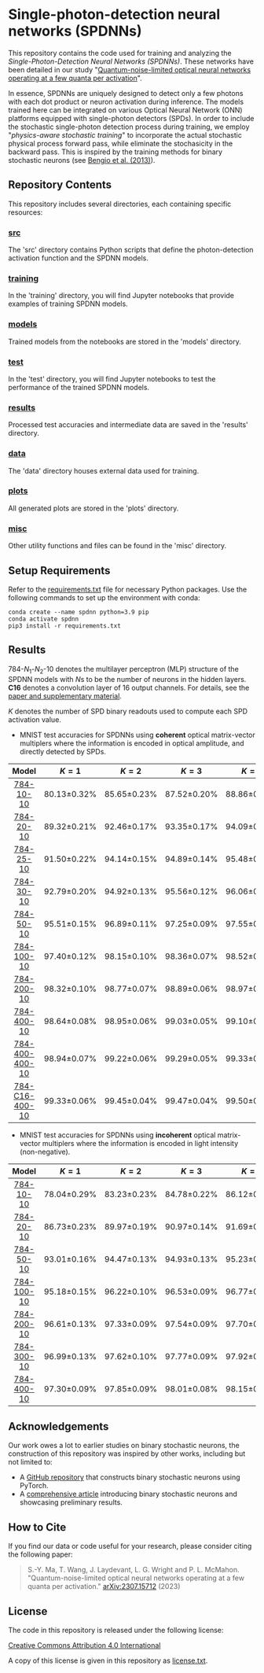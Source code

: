 # Single-photon-detection neural networks (SPDNNs)

This repository contains the code used for training and analyzing the *Single-Photon-Detection Neural Networks (SPDNNs)*. These networks have been detailed in our study "[Quantum-noise-limited optical neural networks operating at a few quanta per activation](https://arxiv.org/abs/2307.15712)".

In essence, SPDNNs are uniquely designed to detect only a few photons with each dot product or neuron activation during inference. The models trained here can be integrated on various Optical Neural Network (ONN) platforms equipped with single-photon detectors (SPDs). In order to include the stochastic single-photon detection process during training, we employ "*physics-aware stochastic training*" to incorporate the actual stochastic physical process forward pass, while eliminate the stochasicity in the backward pass. This is inspired by the training methods for binary stochastic neurons (see [Bengio et al. (2013)](https://arxiv.org/abs/1308.3432)).

## Repository Contents

This repository includes several directories, each containing specific resources:

### [src](https://github.com/mcmahon-lab/Single-Photon-Detection-Neural-Networks/blob/master/src)

The 'src' directory contains Python scripts that define the photon-detection activation function and the SPDNN models.

### [training](https://github.com/mcmahon-lab/Single-Photon-Detection-Neural-Networks/blob/master/src)

In the 'training' directory, you will find Jupyter notebooks that provide examples of training SPDNN models.

### [models](https://github.com/mcmahon-lab/Single-Photon-Detection-Neural-Networks/blob/master/src)

Trained models from the notebooks are stored in the 'models' directory.

### [test](https://github.com/mcmahon-lab/Single-Photon-Detection-Neural-Networks/blob/master/src)

In the 'test' directory, you will find Jupyter notebooks to test the performance of the trained SPDNN models.

### [results](https://github.com/mcmahon-lab/Single-Photon-Detection-Neural-Networks/blob/master/src)

Processed test accuracies and intermediate data are saved in the 'results' directory.

### [data](https://github.com/mcmahon-lab/Single-Photon-Detection-Neural-Networks/blob/master/data)

The 'data' directory houses external data used for training.

### [plots](https://github.com/mcmahon-lab/Single-Photon-Detection-Neural-Networks/blob/master/src)

All generated plots are stored in the 'plots' directory.

### [misc](https://github.com/mcmahon-lab/Single-Photon-Detection-Neural-Networks/blob/master/src)

Other utility functions and files can be found in the 'misc' directory.

## Setup Requirements

Refer to the [requirements.txt](https://github.com/mcmahon-lab/Single-Photon-Detection-Neural-Networks/blob/master/requirements.txt) file for necessary Python packages. Use the following commands to set up the environment with conda:
```
conda create --name spdnn python=3.9 pip
conda activate spdnn
pip3 install -r requirements.txt
```

## Results

784-$`N_1`$-$`N_2`$-10 denotes the multilayer perceptron (MLP) structure of the SPDNN models with $N$s to be the number of neurons in the hidden layers. **C16** denotes a convolution layer of 16 output channels. For details, see the [paper and supplementary material](https://arxiv.org/abs/2307.15712).

$K$ denotes the number of SPD binary readouts used to compute each SPD activation value.

* MNIST test accuracies for SPDNNs using **coherent** optical matrix-vector multiplers where the information is encoded in optical amplitude, and directly detected by SPDs.

|    Model        |   $K=1$         |   $K=2$         |   $K=3$         |   $K=5$         |   $K=7$         |   $K=10$        |   $K\rightarrow\infty$   |
|:-----------------:|:---------------:|:---------------:|:---------------:|:---------------:|:---------------:|:---------------:|:------------------------:|
| [784-10-10](https://github.com/mcmahon-lab/Single-Photon-Detection-Neural-Networks/blob/main/models/MNIST28x28_coh_N%5B10%5D.pth)     | 80.13±0.32%  | 85.65±0.23%  | 87.52±0.20%  | 88.86±0.18%  | 89.40±0.15%  | 89.87±0.15%  | 90.70±0.00%            |
| [784-20-10](https://github.com/mcmahon-lab/Single-Photon-Detection-Neural-Networks/blob/main/models/MNIST28x28_coh_N%5B20%5D.pth)     | 89.32±0.21%  | 92.46±0.17%  | 93.35±0.17%  | 94.09±0.15%  | 94.40±0.12%  | 94.62±0.11%  | 95.05±0.00%            |
| [784-25-10](https://github.com/mcmahon-lab/Single-Photon-Detection-Neural-Networks/blob/main/models/MNIST28x28_coh_N%5B25%5D.pth)     | 91.50±0.22%  | 94.14±0.15%  | 94.89±0.14%  | 95.48±0.10%  | 95.69±0.10%  | 95.86±0.10%  | 96.10±0.00%            |
| [784-30-10](https://github.com/mcmahon-lab/Single-Photon-Detection-Neural-Networks/blob/main/models/MNIST28x28_coh_N%5B30%5D.pth)     | 92.79±0.20%  | 94.92±0.13%  | 95.56±0.12%  | 96.06±0.11%  | 96.26±0.09%  | 96.40±0.10%  | 96.74±0.00%            |
| [784-50-10](https://github.com/mcmahon-lab/Single-Photon-Detection-Neural-Networks/blob/main/models/MNIST28x28_coh_N%5B50%5D.pth)     | 95.51±0.15%  | 96.89±0.11%  | 97.25±0.09%  | 97.55±0.08%  | 97.66±0.08%  | 97.75±0.07%  | 97.93±0.00%            |
| [784-100-10](https://github.com/mcmahon-lab/Single-Photon-Detection-Neural-Networks/blob/main/models/MNIST28x28_coh_N%5B100%5D.pth)   | 97.40±0.12%  | 98.15±0.10%  | 98.36±0.07%  | 98.52±0.07%  | 98.58±0.06%  | 98.62±0.06%  | 98.70±0.00%            |
| [784-200-10](https://github.com/mcmahon-lab/Single-Photon-Detection-Neural-Networks/blob/main/models/MNIST28x28_coh_N%5B200%5D.pth)   | 98.32±0.10%  | 98.77±0.07%  | 98.89±0.06%  | 98.97±0.06%  | 99.01±0.05%  | 99.03±0.05%  | 99.12±0.00%            |
| [784-400-10](https://github.com/mcmahon-lab/Single-Photon-Detection-Neural-Networks/blob/main/models/MNIST28x28_coh_N%5B400%5D.pth)   | 98.64±0.08%  | 98.95±0.06%  | 99.03±0.05%  | 99.10±0.05%  | 99.12±0.05%  | 99.13±0.04%  | 99.19±0.00%            |
| [784-400-400-10](https://github.com/mcmahon-lab/Single-Photon-Detection-Neural-Networks/blob/main/models/MNIST28x28_coh_N%5B400,400%5D.pth) | 98.94±0.07%  | 99.22±0.06%  | 99.29±0.05%  | 99.33±0.04%  | 99.36±0.04%  | 99.37±0.04%  | 99.40±0.00%            |
| [784-C16-400-10](https://github.com/mcmahon-lab/Single-Photon-Detection-Neural-Networks/blob/main/models/MNIST28x28_conv16.pth)  | 99.33±0.06%  | 99.45±0.04%  | 99.47±0.04%  | 99.50±0.04%  | 99.51±0.03%  | 99.52±0.03%  | 99.54±0.00%            |

* MNIST test accuracies for SPDNNs using **incoherent** optical matrix-vector multiplers where the information is encoded in light intensity (non-negative).

|    Model        |   $K=1$         |   $K=2$         |   $K=3$         |   $K=5$         |   $K=7$         |   $K=10$        |   $K\rightarrow\infty$   |
|:-----------------:|:---------------:|:---------------:|:---------------:|:---------------:|:---------------:|:---------------:|:------------------------:|
| [784-10-10](https://github.com/mcmahon-lab/Single-Photon-Detection-Neural-Networks/blob/main/models/MNIST28x28_incoh_N10.pth)       | 78.04±0.29%  | 83.23±0.23%  | 84.78±0.22%  | 86.12±0.16%  | 86.64±0.17%  | 87.09±0.14%  | 87.91±0.00%            |
| [784-20-10](https://github.com/mcmahon-lab/Single-Photon-Detection-Neural-Networks/blob/main/models/MNIST28x28_incoh_N20.pth)       | 86.73±0.23%  | 89.97±0.19%  | 90.97±0.14%  | 91.69±0.14%  | 92.01±0.12%  | 92.21±0.13%  | 92.66±0.00%            |
| [784-50-10](https://github.com/mcmahon-lab/Single-Photon-Detection-Neural-Networks/blob/main/models/MNIST28x28_incoh_N50.pth)       | 93.01±0.16%  | 94.47±0.13%  | 94.93±0.13%  | 95.23±0.09%  | 95.38±0.09%  | 95.48±0.07%  | 95.73±0.00%            |
| [784-100-10](https://github.com/mcmahon-lab/Single-Photon-Detection-Neural-Networks/blob/main/models/MNIST28x28_incoh_N100.pth)     | 95.18±0.15%  | 96.22±0.10%  | 96.53±0.09%  | 96.77±0.09%  | 96.84±0.08%  | 96.90±0.08%  | 97.02±0.00%            |
| [784-200-10](https://github.com/mcmahon-lab/Single-Photon-Detection-Neural-Networks/blob/main/models/MNIST28x28_incoh_N200.pth)     | 96.61±0.13%  | 97.33±0.09%  | 97.54±0.09%  | 97.70±0.08%  | 97.76±0.07%  | 97.80±0.05%  | 97.98±0.00%            |
| [784-300-10](https://github.com/mcmahon-lab/Single-Photon-Detection-Neural-Networks/blob/main/models/MNIST28x28_incoh_N300.pth)     | 96.99±0.13%  | 97.62±0.10%  | 97.77±0.09%  | 97.92±0.06%  | 97.97±0.06%  | 98.01±0.07%  | 98.12±0.00%            |
| [784-400-10](https://github.com/mcmahon-lab/Single-Photon-Detection-Neural-Networks/blob/main/models/MNIST28x28_incoh_N400.pth)     | 97.30±0.09%  | 97.85±0.09%  | 98.01±0.08%  | 98.15±0.06%  | 98.21±0.06%  | 98.26±0.05%  | 98.41±0.00%            |


## Acknowledgements
Our work owes a lot to earlier studies on binary stochastic neurons, the construction of this repository was inspired by other works, including but not limited to:
* A [GitHub repository](https://github.com/Wizaron/binary-stochastic-neurons/blob/master) that constructs binary stochastic neurons using PyTorch.
* A [comprehensive article](http://r2rt.com/binary-stochastic-neurons-in-tensorflow.html) introducing binary stochastic neurons and showcasing preliminary results.

## How to Cite

If you find our data or code useful for your research, please consider citing the following paper:

> S.-Y. Ma, T. Wang, J. Laydevant, L. G. Wright and P. L. McMahon. "Quantum-noise-limited optical neural networks operating at a few quanta per activation." [arXiv:2307.15712](https://arxiv.org/abs/2307.15712) (2023)

## License

The code in this repository is released under the following license: 

[Creative Commons Attribution 4.0 International](https://creativecommons.org/licenses/by/4.0/)

A copy of this license is given in this repository as [license.txt](https://github.com/mcmahon-lab/Single-Photon-Detection-Neural-Networks/blob/master/license.txt).